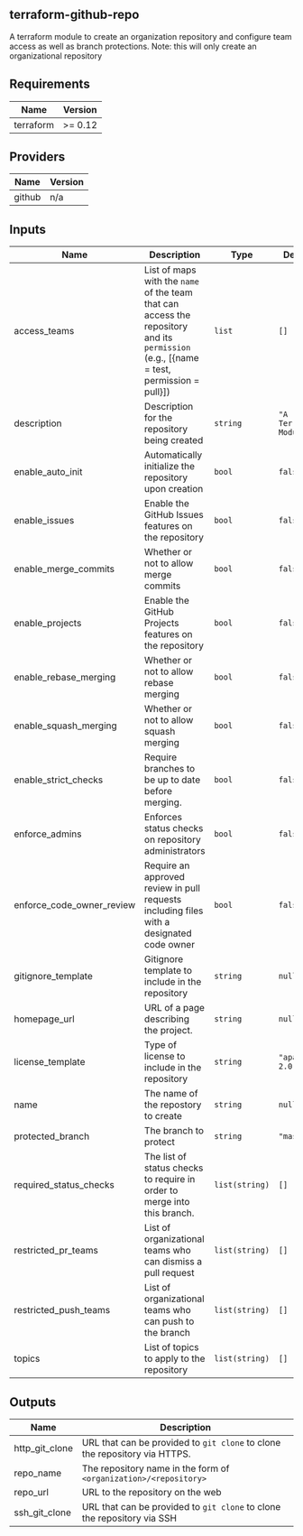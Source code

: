 ## terraform-github-repo

A terraform module to create an organization repository and
configure team access as well as branch protections.
Note: this will only create an organizational repository

<!-- BEGIN TFDOCS -->
## Requirements

| Name | Version |
|------|---------|
| terraform | >= 0.12 |

## Providers

| Name | Version |
|------|---------|
| github | n/a |

## Inputs

| Name | Description | Type | Default | Required |
|------|-------------|------|---------|:--------:|
| access\_teams | List of maps with the `name` of the team that can access the repository and its `permission` (e.g., [{name = test, permission = pull}]) | `list` | `[]` | no |
| description | Description for the repository being created | `string` | `"A Terraform Module"` | no |
| enable\_auto\_init | Automatically initialize the repository upon creation | `bool` | `false` | no |
| enable\_issues | Enable the GitHub Issues features on the repository | `bool` | `false` | no |
| enable\_merge\_commits | Whether or not to allow merge commits | `bool` | `false` | no |
| enable\_projects | Enable the GitHub Projects features on the repository | `bool` | `false` | no |
| enable\_rebase\_merging | Whether or not to allow rebase merging | `bool` | `false` | no |
| enable\_squash\_merging | Whether or not to allow squash merging | `bool` | `false` | no |
| enable\_strict\_checks | Require branches to be up to date before merging. | `bool` | `false` | no |
| enforce\_admins | Enforces status checks on repository administrators | `bool` | `false` | no |
| enforce\_code\_owner\_review | Require an approved review in pull requests including files with a designated code owner | `bool` | `false` | no |
| gitignore\_template | Gitignore template to include in the repository | `string` | `null` | no |
| homepage\_url | URL of a page describing the project. | `string` | `null` | no |
| license\_template | Type of license to include in the repository | `string` | `"apache-2.0"` | no |
| name | The name of the repostory to create | `string` | `null` | no |
| protected\_branch | The branch to protect | `string` | `"master"` | no |
| required\_status\_checks | The list of status checks to require in order to merge into this branch. | `list(string)` | `[]` | no |
| restricted\_pr\_teams | List of organizational teams who can dismiss a pull request | `list(string)` | `[]` | no |
| restricted\_push\_teams | List of organizational teams who can push to the branch | `list(string)` | `[]` | no |
| topics | List of topics to apply to the repository | `list(string)` | `[]` | no |

## Outputs

| Name | Description |
|------|-------------|
| http\_git\_clone | URL that can be provided to `git clone` to clone the repository via HTTPS. |
| repo\_name | The repository name in the form of `<organization>/<repository>` |
| repo\_url | URL to the repository on the web |
| ssh\_git\_clone | URL that can be provided to `git clone` to clone the repository via SSH |

<!-- END TFDOCS -->
